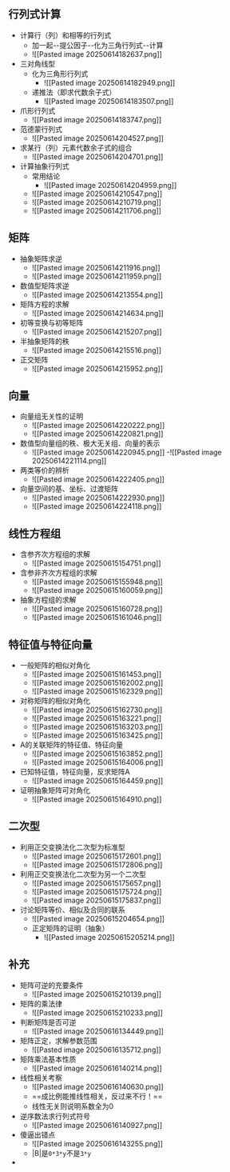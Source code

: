 ## 行列式计算
- 计算行（列）和相等的行列式
	- 加一起--提公因子--化为三角行列式--计算
	- ![[Pasted image 20250614182637.png]]
- 三对角线型
	- 化为三角形行列式
		- ![[Pasted image 20250614182949.png]]
	- 递推法（即求代数余子式）
		- ![[Pasted image 20250614183507.png]]
- 爪形行列式
	- ![[Pasted image 20250614183747.png]]
- 范德蒙行列式
	- ![[Pasted image 20250614204527.png]]
- 求某行（列）元素代数余子式的组合
	- ![[Pasted image 20250614204701.png]]
- 计算抽象行列式
	- 常用结论
		-  ![[Pasted image 20250614204959.png]]
	- ![[Pasted image 20250614210547.png]]
	- ![[Pasted image 20250614210719.png]]
	- ![[Pasted image 20250614211706.png]]
## 矩阵
- 抽象矩阵求逆
	- ![[Pasted image 20250614211916.png]]
	- ![[Pasted image 20250614211959.png]]
- 数值型矩阵求逆
	- ![[Pasted image 20250614213554.png]]
- 矩阵方程的求解
	- ![[Pasted image 20250614214634.png]]
- 初等变换与初等矩阵
	- ![[Pasted image 20250614215207.png]]
- 半抽象矩阵的秩
	- ![[Pasted image 20250614215516.png]]
- 正交矩阵
	- ![[Pasted image 20250614215952.png]]
## 向量
- 向量组无关性的证明
	- ![[Pasted image 20250614220222.png]]
	- ![[Pasted image 20250614220821.png]]
- 数值型向量组的秩、极大无关组、向量的表示
	- ![[Pasted image 20250614220945.png]]
	-![[Pasted image 20250614221114.png]]
- 两类等价的辨析
	- ![[Pasted image 20250614222405.png]]
- 向量空间的基、坐标、过渡矩阵
	- ![[Pasted image 20250614222930.png]]
	- ![[Pasted image 20250614224118.png]]
## 线性方程组
- 含参齐次方程组的求解 
	- ![[Pasted image 20250615154751.png]]
- 含参非齐次方程组的求解
	- ![[Pasted image 20250615155948.png]]
	- ![[Pasted image 20250615160059.png]]
- 抽象方程组的求解
	- ![[Pasted image 20250615160728.png]]
	-  ![[Pasted image 20250615161046.png]]
## 特征值与特征向量
- 一般矩阵的相似对角化
	- ![[Pasted image 20250615161453.png]]
	- ![[Pasted image 20250615162002.png]]
	- ![[Pasted image 20250615162329.png]]
- 对称矩阵的相似对角化
	- ![[Pasted image 20250615162730.png]]
	- ![[Pasted image 20250615163221.png]]
	- ![[Pasted image 20250615163203.png]]
	- ![[Pasted image 20250615163425.png]]
- A的关联矩阵的特征值、特征向量
	- ![[Pasted image 20250615163852.png]]
	- ![[Pasted image 20250615164006.png]]
- 已知特征值，特征向量，反求矩阵A
	- ![[Pasted image 20250615164459.png]]
- 证明抽象矩阵可对角化
	- ![[Pasted image 20250615164910.png]]
## 二次型
- 利用正交变换法化二次型为标准型 
	- ![[Pasted image 20250615172601.png]]
	- ![[Pasted image 20250615172806.png]]
- 利用正交变换法化二次型为另一个二次型
	- ![[Pasted image 20250615175657.png]]
	- ![[Pasted image 20250615175724.png]]
	- ![[Pasted image 20250615175837.png]]
- 讨论矩阵等价、相似及合同的联系
	- ![[Pasted image 20250615204654.png]]
	-  正定矩阵的证明（抽象）
		- ![[Pasted image 20250615205214.png]]
## 补充
-  矩阵可逆的充要条件
	- ![[Pasted image 20250615210139.png]]
- 矩阵的乘法律
	- ![[Pasted image 20250615210233.png]]
- 判断矩阵是否可逆
	- ![[Pasted image 20250616134449.png]]
- 矩阵正定，求解参数范围
	- ![[Pasted image 20250616135712.png]]
- 矩阵乘法基本性质
	- ![[Pasted image 20250616140214.png]]
- 线性相关考察
	- ![[Pasted image 20250616140630.png]]
	- ==成比例能推线性相关，反过来不行！==
	- 线性无关则说明系数全为0
- 逆序数法求行列式符号
	- ![[Pasted image 20250616140927.png]]
- 傻逼出错点
	- ![[Pasted image 20250616143255.png]]
	- |B|是`0*3*y`不是`3*y`
- 